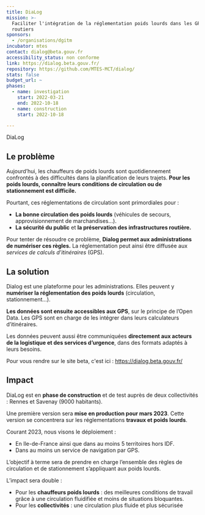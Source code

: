 ```yaml
---
title: DiaLog
mission: >-
  Faciliter l'intégration de la réglementation poids lourds dans les GPS
  routiers
sponsors:
  - /organisations/dgitm
incubator: mtes
contact: dialog@beta.gouv.fr
accessibility_status: non conforme
link: https://dialog.beta.gouv.fr/
repository: https://github.com/MTES-MCT/dialog/
stats: false
budget_url: ~
phases:
  - name: investigation
    start: 2022-03-21
    end: 2022-10-18
  - name: construction
    start: 2022-10-18

---
```


DiaLog

## Le problème 

Aujourd’hui, les chauffeurs de poids lourds sont quotidiennement confrontés à des difficultés dans la planification de leurs trajets. **Pour les poids lourds, connaître leurs conditions de circulation ou de stationnement est difficile.**

Pourtant, ces réglementations de circulation sont primordiales pour :

- **La bonne circulation des poids lourds** (véhicules de secours, approvisionnement de marchandises…).
- **La sécurité du public** et **la préservation des infrastructures routière.**

Pour tenter de résoudre ce problème, **Dialog permet aux administrations de numériser ces règles.** La réglementation peut ainsi être diffusée aux *services de calculs d’itinéraires* (GPS).

## La solution

Dialog est une plateforme pour les administrations. Elles peuvent y **numériser la réglementation des poids lourds** (circulation, stationnement…).

**Les données sont ensuite accessibles aux GPS**, sur le principe de l’Open Data. Les GPS sont en charge de les intégrer dans leurs calculateurs d’itinéraires.

Les données peuvent aussi être communiquées **directement aux acteurs de la logistique et des services d’urgence**, dans des formats adaptés à leurs besoins.

Pour vous rendre sur le site beta, c'est ici : https://dialog.beta.gouv.fr/

## Impact

DiaLog est en **phase de construction** et de test auprès de deux collectivités : Rennes et Savenay (9000 habitants).

Une première version sera **mise en production pour mars 2023**. Cette version se concentrera sur les réglementations **travaux et poids lourds**.

Courant 2023, nous visons le déploiement :

- En Ile-de-France ainsi que dans au moins 5 territoires hors IDF.
- Dans au moins un service de navigation par GPS.

L’objectif à terme sera de prendre en charge l’ensemble des règles de circulation et de stationnement s’appliquant aux poids lourds.

L’impact sera double :

- Pour les **chauffeurs poids lourds** : des meilleures conditions de travail grâce à une circulation fluidifiée et moins de situations bloquantes.
- Pour les **collectivités** : une circulation plus fluide et plus sécurisée
